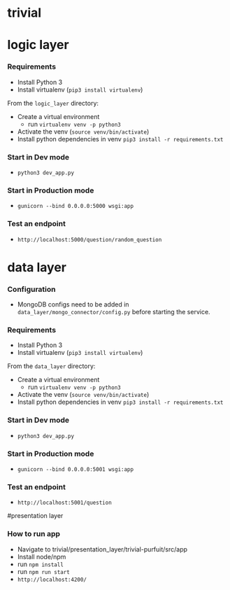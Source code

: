 # trivial

# logic layer

### Requirements
 - Install Python 3
 - Install virtualenv (`pip3 install virtualenv`)
 
 From the `logic_layer` directory:
 - Create a virtual environment
      - run `virtualenv venv -p python3`
 - Activate the venv (`source venv/bin/activate`)
 - Install python dependencies in venv `pip3 install -r requirements.txt`

### Start in Dev mode
 - `python3 dev_app.py`
 
 ### Start in Production mode
 - `gunicorn --bind 0.0.0.0:5000 wsgi:app`
 
 ### Test an endpoint
 - `http://localhost:5000/question/random_question`

# data layer

### Configuration
- MongoDB configs need to be added in `data_layer/mongo_connector/config.py` before starting the service.

### Requirements
 - Install Python 3
 - Install virtualenv (`pip3 install virtualenv`)
 
 From the `data_layer` directory:
 - Create a virtual environment
      - run `virtualenv venv -p python3`
 - Activate the venv (`source venv/bin/activate`)
 - Install python dependencies in venv `pip3 install -r requirements.txt`

### Start in Dev mode
 - `python3 dev_app.py`
 
 ### Start in Production mode
 - `gunicorn --bind 0.0.0.0:5001 wsgi:app`
 
 ### Test an endpoint
 - `http://localhost:5001/question`

#presentation layer

### How to run app
 - Navigate to trivial/presentation_layer/trivial-purfuit/src/app
 - Install node/npm
 - run `npm install`
 - run `npm run start`
 - `http://localhost:4200/`

